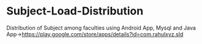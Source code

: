 # Subject-Load-Distribution
Distribution of Subject among faculties using Android App, Mysql and Java
App->https://play.google.com/store/apps/details?id=com.rahulxyz.sld 
